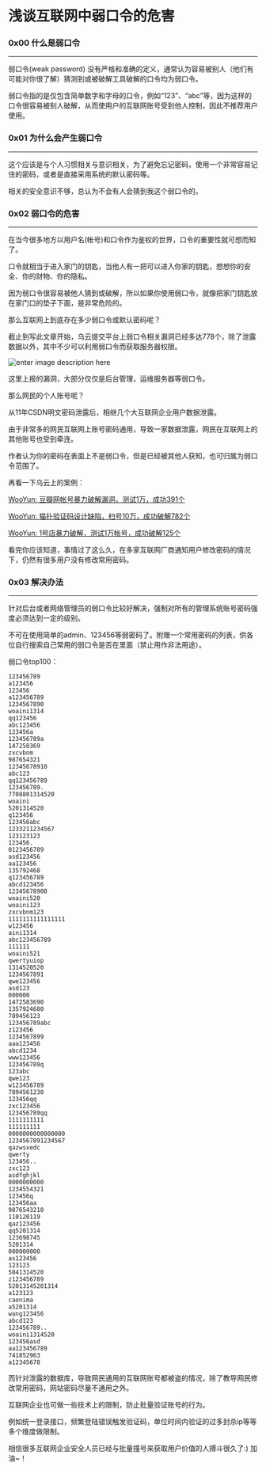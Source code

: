 # 浅谈互联网中弱口令的危害

### 0x00 什么是弱口令

* * *

弱口令(weak password) 没有严格和准确的定义，通常认为容易被别人（他们有可能对你很了解）猜测到或被破解工具破解的口令均为弱口令。

弱口令指的是仅包含简单数字和字母的口令，例如“123”、“abc”等，因为这样的口令很容易被别人破解，从而使用户的互联网账号受到他人控制，因此不推荐用户使用。

### 0x01 为什么会产生弱口令

* * *

这个应该是与个人习惯相关与意识相关，为了避免忘记密码，使用一个非常容易记住的密码，或者是直接采用系统的默认密码等。

相关的安全意识不够，总认为不会有人会猜到我这个弱口令的。

### 0x02 弱口令的危害

* * *

在当今很多地方以用户名(帐号)和口令作为鉴权的世界，口令的重要性就可想而知了。

口令就相当于进入家门的钥匙，当他人有一把可以进入你家的钥匙，想想你的安全、你的财物、你的隐私。

因为弱口令很容易被他人猜到或破解，所以如果你使用弱口令，就像把家门钥匙放在家门口的垫子下面，是非常危险的。

那么互联网上到底存在多少弱口令或默认密码呢？

截止到写此文章开始，乌云提交平台上弱口令相关漏洞已经多达778个，除了泄露数据以外，其中不少可以利用弱口令而获取服务器权限。

![enter image description here](http://drops.javaweb.org/uploads/images/340a4f9b20cf1fbec49110498867227b3aa13b83.jpg)

这里上报的漏洞，大部分仅仅是后台管理，运维服务器等弱口令。

那么网民的个人账号呢？

从11年CSDN明文密码泄露后，相继几个大互联网企业用户数据泄露。

由于非常多的网民互联网上账号密码通用，导致一家数据泄露，网民在互联网上的其他账号也受到牵连。

作者认为你的密码在表面上不是弱口令，但是已经被其他人获知，也可归属为弱口令范围了。

再看一下乌云上的案例：

[WooYun: 豆瓣网帐号暴力破解漏洞，测试1万，成功391个](http://www.wooyun.org/bugs/wooyun-2012-014427)

[WooYun: 猫扑验证码设计缺陷，扫号10万，成功破解782个](http://www.wooyun.org/bugs/wooyun-2012-014224)

[WooYun: 1号店暴力破解，测试1万帐号，成功破解125个](http://www.wooyun.org/bugs/wooyun-2012-014186)

看完你应该知道，事情过了这么久，在多家互联网厂商通知用户修改密码的情况下，仍然有很多用户没有修改常用密码。

### 0x03 解决办法

* * *

针对后台或者网络管理员的弱口令比较好解决，强制对所有的管理系统账号密码强度必须达到一定的级别。

不可在使用简单的admin、123456等弱密码了。附赠一个常用密码的列表，供各位自行搜索自己常用的弱口令是否在里面（禁止用作非法用途）。

弱口令top100：

```
123456789
a123456
123456
a123456789
1234567890
woaini1314
qq123456
abc123456
123456a
123456789a
147258369
zxcvbnm
987654321
12345678910
abc123
qq123456789
123456789.
7708801314520
woaini
5201314520
q123456
123456abc
1233211234567
123123123
123456.
0123456789
asd123456
aa123456
135792468
q123456789
abcd123456
12345678900
woaini520
woaini123
zxcvbnm123
1111111111111111
w123456
aini1314
abc123456789
111111
woaini521
qwertyuiop
1314520520
1234567891
qwe123456
asd123
000000
1472583690
1357924680
789456123
123456789abc
z123456
1234567899
aaa123456
abcd1234
www123456
123456789q
123abc
qwe123
w123456789
7894561230
123456qq
zxc123456
123456789qq
1111111111
111111111
0000000000000000
1234567891234567
qazwsxedc
qwerty
123456..
zxc123
asdfghjkl
0000000000
1234554321
123456q
123456aa
9876543210
110120119
qaz123456
qq5201314
123698745
5201314
000000000
as123456
123123
5841314520
z123456789
52013145201314
a123123
caonima
a5201314
wang123456
abcd123
123456789..
woaini1314520
123456asd
aa123456789
741852963
a12345678

```

而针对泄露的数据库，导致网民通用的互联网账号都被盗的情况，除了教导网民修改常用密码，网站密码尽量不通用之外。

互联网企业也可做一些技术上的限制，防止批量验证账号的行为。

例如统一登录接口，频繁登陆错误触发验证码，单位时间内验证的过多封杀ip等等多个维度做限制。

相信很多互联网企业安全人员已经与批量撞号来获取用户价值的人搏斗很久了:) 加油~！